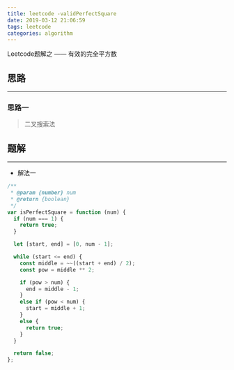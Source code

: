 ```yaml
---
title: leetcode -validPerfectSquare
date: 2019-03-12 21:06:59
tags: leetcode
categories: algorithm
---
```


Leetcode题解之 —— 有效的完全平方数


<!-- more -->


## 思路

------

### 思路一

> 二叉搜索法

## 题解

------

- 解法一

```js
/**
 * @param {number} num
 * @return {boolean}
 */
var isPerfectSquare = function (num) {
  if (num === 1) {
    return true;
  }

  let [start, end] = [0, num - 1];

  while (start <= end) {
    const middle = ~~((start + end) / 2);
    const pow = middle ** 2;

    if (pow > num) {
      end = middle - 1;
    }
    else if (pow < num) {
      start = middle + 1;
    }
    else {
      return true;
    }
  }

  return false;
};
```
